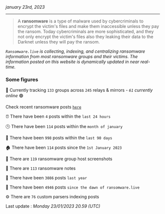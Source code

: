 _january 23rd, 2023_

---

> A **ransomware** is a type of malware used by cybercriminals to encrypt the victim's files and make them inaccessible unless they pay the ransom. Today cybercriminals are more sophisticated, and they not only encrypt the victim's files also they leaking their data to the Darknet unless they will pay the ransom.


_`Ransomware.live` is collecting, indexing, and centralizing ransomware information from most ransomware groups and their victims. The information posted on this website is dynamically updated in near real-time._

### Some figures 

🔎 Currently tracking `133` groups across `245` relays & mirrors - _`61` currently online_ 🟢

Check recent ransomware posts [`here`](recentposts.md)


⏰ There have been `4` posts within the `last 24 hours`

🕓 There have been `114` posts within the `month of january`

📅 There have been `998` posts within the `last 90 days`

🏚 There have been `114` posts since the `1st January 2023`

📸 There are `119` ransomware group host screenshots

📝 There are `113` ransomware notes

🚀 There have been `3086` posts `last year`

🐣 There have been `4946` posts `since the dawn of ransomware.live`

⚙️ There are `76` custom parsers indexing posts



Last update : _Monday 23/01/2023 20.59 (UTC)_

